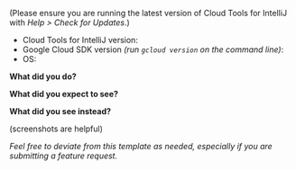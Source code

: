 (Please ensure you are running the latest version of Cloud Tools for IntelliJ with _Help > Check for Updates_.)

- Cloud Tools for IntelliJ version:
- Google Cloud SDK version _(run `gcloud version` on the command line)_:
- OS:

**What did you do?**

**What did you expect to see?**

**What did you see instead?**

(screenshots are helpful)

_Feel free to deviate from this template as needed, especially if you are submitting a feature request._
